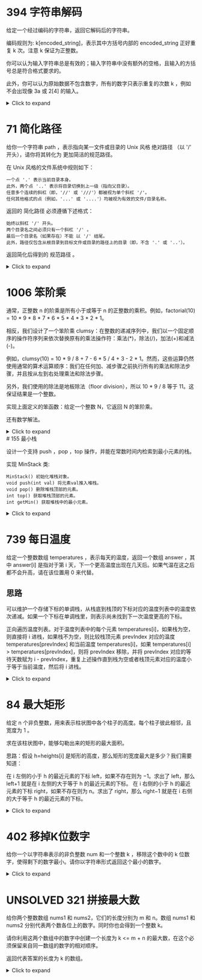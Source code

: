 # 394 字符串解码

给定一个经过编码的字符串，返回它解码后的字符串。

编码规则为: k[encoded_string]，表示其中方括号内部的 encoded_string 正好重复 k 次。注意 k 保证为正整数。

你可以认为输入字符串总是有效的；输入字符串中没有额外的空格，且输入的方括号总是符合格式要求的。

此外，你可以认为原始数据不包含数字，所有的数字只表示重复的次数 k ，例如不会出现像 3a 或 2[4] 的输入。

<details><summary>Click to expand</summary>

```cpp 
class Solution {
public:
    string getDigits(string& s, size_t& ptr) {
        string ret = "";
        while (isdigit(s[ptr])) {
            ret.push_back(s[ptr++]);
        }
        return ret;
    }
    string getString(vector<string>& v) {
        string ret;
        for (const auto& s : v) {
            ret += s;
        }
        return ret;
    }
    string decodeString(string s) {
        vector<string> stk;
        size_t ptr = 0;
        while (ptr < s.size()) {
            char cur = s[ptr];
            if (isdigit(cur)) {
                string digits = getDigits(s, ptr);
                stk.push_back(digits);
            } else if (isalnum(cur) || cur == '[') {
                stk.push_back(string(1, s[ptr++]));
            } else {
                ++ptr;
                vector<string> sub;
                while (stk.back() != "[") {
                    sub.push_back(stk.back());
                    stk.pop_back();
                }
                reverse(sub.begin(), sub.end());
                stk.pop_back();
                int repTime = stoi(stk.back());
                stk.pop_back();
                string t, o = getString(sub);
                while (repTime--)
                    t += o;
                stk.push_back(t);
            }
        }
        return getString(stk);
    }
};
```
</details>

# 71 简化路径

给你一个字符串 path ，表示指向某一文件或目录的 Unix 风格 绝对路径 （以 '/' 开头），请你将其转化为 更加简洁的规范路径。

在 Unix 风格的文件系统中规则如下：

    一个点 '.' 表示当前目录本身。
    此外，两个点 '..' 表示将目录切换到上一级（指向父目录）。
    任意多个连续的斜杠（即，'//' 或 '///'）都被视为单个斜杠 '/'。
    任何其他格式的点（例如，'...' 或 '....'）均被视为有效的文件/目录名称。

返回的 简化路径 必须遵循下述格式：

    始终以斜杠 '/' 开头。
    两个目录名之间必须只有一个斜杠 '/' 。
    最后一个目录名（如果存在）不能 以 '/' 结尾。
    此外，路径仅包含从根目录到目标文件或目录的路径上的目录（即，不含 '.' 或 '..'）。

返回简化后得到的 规范路径 。

<details><summary>Click to expand</summary>

```cpp 
class Solution {
public:
    string simplifyPath(string path) {
        vector<string> str_st;
        auto split=[](const string& s,char delim)->vector<string>{
            vector<string> res;
            string cur;
            for(auto ch: s){
                if(ch==delim){
                    res.emplace_back(move(cur));
                }else{
                    cur+=ch;
                }
            }
            res.emplace_back(move(cur));
            return res;
        };
        vector<string> names=split(path,'/');
        for(auto& name: names){
            if(name==".."){
                if(str_st.size()) str_st.pop_back();
            }
            else if(!name.empty()&&name!="."){
                str_st.push_back(name);
            }
        }
        string ans;
        if(str_st.empty()){
            ans="/";
        }else{
            for(auto& name: str_st){
                ans+="/"+move(name);
            }
        }
        return ans;
    }
};
```
</details>

# 1006 笨阶乘

通常，正整数 n 的阶乘是所有小于或等于 n 的正整数的乘积。例如，factorial(10) = 10 * 9 * 8 * 7 * 6 * 5 * 4 * 3 * 2 * 1。

相反，我们设计了一个笨阶乘 clumsy：在整数的递减序列中，我们以一个固定顺序的操作符序列来依次替换原有的乘法操作符：乘法(*)，除法(/)，加法(+)和减法(-)。

例如，clumsy(10) = 10 * 9 / 8 + 7 - 6 * 5 / 4 + 3 - 2 * 1。然而，这些运算仍然使用通常的算术运算顺序：我们在任何加、减步骤之前执行所有的乘法和除法步骤，并且按从左到右处理乘法和除法步骤。

另外，我们使用的除法是地板除法（floor division），所以 10 * 9 / 8 等于 11。这保证结果是一个整数。

实现上面定义的笨函数：给定一个整数 N，它返回 N 的笨阶乘。

还有数学解法。
<details><summary>Click to expand</summary>

```cpp 
class Solution {
public:
    int clumsy(int n) {
        stack<int> st;
        st.push(n);
        n--;
        int index=0;
        while(n>0){
            if(index%4==0){
                st.top()*=n;
            }else if(index%4==1){
                st.top()/=n;
            }else if(index%4==2){
                st.push(n);
            }else{
                st.push(-n);
            }
            index++;
            n--;
        }
        int sum=0;
        while(!st.empty()){
            sum+=st.top();
            st.pop();
        }
        return sum;
    }
};
```
</details>
# 155 最小栈

设计一个支持 push ，pop ，top 操作，并能在常数时间内检索到最小元素的栈。

实现 MinStack 类:

    MinStack() 初始化堆栈对象。
    void push(int val) 将元素val推入堆栈。
    void pop() 删除堆栈顶部的元素。
    int top() 获取堆栈顶部的元素。
    int getMin() 获取堆栈中的最小元素。

<details><summary>Click to expand</summary>

```cpp
class MinStack {
    stack<int> x_stack;
    stack<int> min_stack;
public:
    MinStack() {
        min_stack.emplace(INT_MAX);
    }
    void push(int val) {
        x_stack.emplace(val);
        min_stack.emplace(min(min_stack.top(),val));
    }
    void pop() {
        x_stack.pop();
        min_stack.pop();   
    }
    int top() {
        return x_stack.top();   
    }
    int getMin() {
        return min_stack.top();
    }
};
```
</details>


# 739 每日温度

给定一个整数数组 temperatures ，表示每天的温度，返回一个数组 answer ，其中 answer[i] 是指对于第 i 天，下一个更高温度出现在几天后。如果气温在这之后都不会升高，请在该位置用 0 来代替。

## 思路

可以维护一个存储下标的单调栈，从栈底到栈顶的下标对应的温度列表中的温度依次递减。如果一个下标在单调栈里，则表示尚未找到下一次温度更高的下标。

正向遍历温度列表。对于温度列表中的每个元素 temperatures[i]，如果栈为空，则直接将 i 进栈，如果栈不为空，则比较栈顶元素 prevIndex 对应的温度 temperatures[prevIndex] 和当前温度 temperatures[i]，如果 temperatures[i] > temperatures[prevIndex]，则将 prevIndex 移除，并将 prevIndex 对应的等待天数赋为 i - prevIndex，重复上述操作直到栈为空或者栈顶元素对应的温度小于等于当前温度，然后将 i 进栈。

<details><summary>Click to expand</summary>

```cpp
class Solution {
public:
    vector<int> dailyTemperatures(vector<int>& temperatures) {
        int n=temperatures.size();
        vector<int> ans(n);
        stack<int> s;
        for(int i=0;i<n;i++){
            while(!s.empty()&&temperatures[i]>temperatures[s.top()]){
                int previousIndex=s.top();
                ans[previousIndex]=i-previousIndex;
                s.pop();
            }
            s.push(i);
        }
        return ans;
    }
};
```
</details>

# 84 最大矩形

给定 n 个非负整数，用来表示柱状图中各个柱子的高度。每个柱子彼此相邻，且宽度为 1 。

求在该柱状图中，能够勾勒出来的矩形的最大面积。

思路：假设 h=heights[i] 是矩形的高度，那么矩形的宽度最大是多少？我们需要知道：

在 i 左侧的小于 h 的最近元素的下标 left，如果不存在则为 −1。求出了 left，那么 left+1 就是在 i 左侧的大于等于 h 的最近元素的下标。
在 i 右侧的小于 h 的最近元素的下标 right，如果不存在则为 n。求出了 right，那么 right−1 就是在 i 右侧的大于等于 h 的最近元素的下标。

<details><summary>Click to expand</summary>

```cpp
class Solution {
public:
    int largestRectangleArea(vector<int>& heights) {
        int n=heights.size();
        vector<int> left(n,-1);
        stack<int> st;
        for(int i=0;i<n;i++){
            while(!st.empty()&&heights[i]<=heights[st.top()]){
                st.pop();
            }
            if(!st.empty()){
                left[i]=st.top();
            }
            st.push(i);
        }
        vector<int> right(n,n);
        st=stack<int>();
        for(int i=n-1;i>=0;i--){
            while(!st.empty()&&heights[i]<=heights[st.top()]){
                st.pop();
            }
            if(!st.empty()){
                right[i]=st.top();
            }
            st.push(i);
        }
        int ans=0;
        for(int i=0;i<n;i++){
            ans=max(ans,heights[i]*(right[i]-left[i]-1));
        }
        return ans;
    }
};
```
</details>

# 402 移掉K位数字
给你一个以字符串表示的非负整数 num 和一个整数 k ，移除这个数中的 k 位数字，使得剩下的数字最小。请你以字符串形式返回这个最小的数字。

<details><summary>Click to expand</summary>

```cpp
class Solution {
public:
    string removeKdigits(string num, int k) {
        vector<char> s;
        int remain=num.length()-k;
        for(auto ch: num){
            while(k&&s.size()&&s.back()>ch){
                s.pop_back();
                k-=1;
            }
            s.push_back(ch);
        }
        for(;k>0;--k){
            s.pop_back();
        }
        string ans="";
        bool isLeadingZero=true;
        for(auto ch: s){
            if(isLeadingZero&&ch=='0') continue;
            isLeadingZero=false;
            ans+=ch;
        }
        return ans==""?"0":ans;
    }
};
```
</details>

# UNSOLVED 321 拼接最大数

给你两个整数数组 nums1 和 nums2，它们的长度分别为 m 和 n。数组 nums1 和 nums2 分别代表两个数各位上的数字。同时你也会得到一个整数 k。

请你利用这两个数组中的数字中创建一个长度为 k <= m + n 的最大数，在这个必须保留来自同一数组的数字的相对顺序。

返回代表答案的长度为 k 的数组。
<details><summary>Click to expand</summary>

```cpp 
class Solution {
    vector<int> nums1;
    vector<int> nums2;
    int findMaxIndex(vector<int> &nums,int idx,int len){
        int maxIdx=idx;
        for(int i=idx;i<nums.size()-len;i++){
            if(nums[i]>nums[maxIdx]){
                maxIdx=i;
            }
        }
        return maxIdx;
    }
public:
    void bfs(vector<int>& rst,int k){
        set<pair<int,int>> s1;
        s1.insert(make_pair(0,0));
        while(k){
            int maxNum=-1;
            set<pair<int,int>> s2;
            for(auto& p:s1){
                auto [idx1,idx2]=p;
                int len1=max(0,k-((int)nums2.size()-idx2)-1);
                int maxIdx1=findMaxIndex(nums1, idx1,len1);
                int maxNum1=maxIdx1>=nums1.size()?-1:nums1[maxIdx1];
                if(maxNum1>maxNum){
                    s2.clear();
                    s2.insert(make_pair(maxIdx1+1,idx2));
                    maxNum=maxNum1;
                }else if(maxNum1==maxNum){
                    s2.insert(make_pair(maxIdx1+1,idx2));
                }
                int len2=max(0,k-((int)nums1.size()-idx1)-1);
                int maxIdx2=findMaxIndex(nums2,idx2,len2);
                int maxNum2=maxIdx2>=nums2.size()?-1:nums2[maxIdx2];
                  if (maxNum2 > maxNum){

                    s2.clear();

                    s2.insert(make_pair(idx1, maxIdx2 + 1));

                    maxNum = maxNum2;

                }

                else if (maxNum2 == maxNum){

                    s2.insert(make_pair(idx1, maxIdx2 + 1));

                }
            }
            s1.swap(s2);
            rst.push_back(maxNum);
            --k;
        }
    }
    vector<int> maxNumber(vector<int>& n1, vector<int>& n2, int k) {
        nums1.swap(n1);
        nums2.swap(n2);
        vector<int> rst;
        bfs(rst,k);
        return rst;
    }
};
```
</details>



